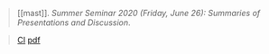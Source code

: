> [[mast]]. *Summer Seminar 2020 (Friday, June 26): Summaries of Presentations and Discussion*. 

> [CI](https://classical-inquiries.chs.harvard.edu/mast-chs-friday-june-26-2020-summaries-of-presentations-and-discussion/)
> [pdf](a/mast2020-06-26.pdf)